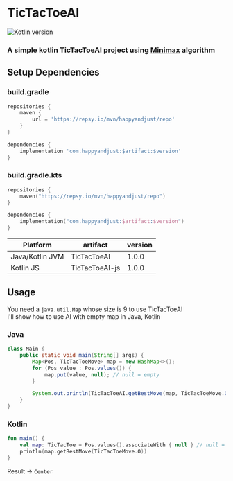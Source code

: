 # TicTacToeAI

![Kotlin version](https://img.shields.io/static/v1?label=Kotlin&message=1.6.10&color=orange&style=for-the-badge)

### A simple kotlin TicTacToeAI project using [Minimax](https://en.wikipedia.org/wiki/Minimax) algorithm

## Setup Dependencies

### build.gradle

```groovy
repositories {
    maven {
        url = 'https://repsy.io/mvn/happyandjust/repo'
    }
}

dependencies {
    implementation 'com.happyandjust:$artifact:$version'
}
```

### build.gradle.kts

```kotlin
repositories {
    maven("https://repsy.io/mvn/happyandjust/repo")
}

dependencies {
    implementation("com.happyandjust:$artifact:$version")
}
```

| Platform        | artifact       | version |
|-----------------|----------------|---------|
| Java/Kotlin JVM | TicTacToeAI    | 1.0.0   |
| Kotlin JS       | TicTacToeAI-js | 1.0.0   |

## Usage

You need a `java.util.Map` whose size is 9 to use TicTacToeAI<br>
I'll show how to use AI with empty map in Java, Kotlin

### Java

```java
class Main {
    public static void main(String[] args) {
        Map<Pos, TicTacToeMove> map = new HashMap<>();
        for (Pos value : Pos.values()) {
            map.put(value, null); // null = empty
        }

        System.out.println(TicTacToeAI.getBestMove(map, TicTacToeMove.O));
    }
}
```

### Kotlin

```kotlin
fun main() {
    val map: TicTacToe = Pos.values().associateWith { null } // null = empty
    println(map.getBestMove(TicTacToeMove.O))
}
```

Result -> `Center`
